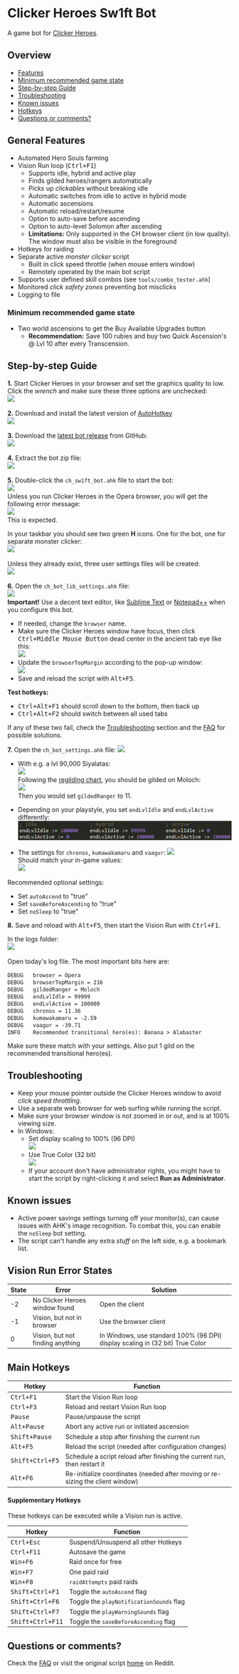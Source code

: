 # Clicker Heroes Sw1ft Bot

A game bot for [Clicker Heroes][Reddit].

## Overview

* [Features](#general-features)
* [Minimum recommended game state](#minimum-recommended-game-state)
* [Step-by-step Guide](#step-by-step-guide)
* [Troubleshooting](#troubleshooting)
* [Known issues](#known-issues)
* [Hotkeys](#main-hotkeys)
* [Questions or comments?](#questions-or-comments)

## General Features

* Automated Hero Souls farming
* Vision Run loop (<kbd>Ctrl+F1</kbd>)
    - Supports idle, hybrid and active play
    - Finds gilded heroes/rangers automatically
    - Picks up *clickables* without breaking idle
    - Automatic switches from idle to active in hybrid mode
    - Automatic ascensions
    - Automatic reload/restart/resume
    - Option to auto-save before ascending
    - Option to auto-level Solomon after ascending
    - **Limitations:** Only supported in the CH browser client (in low quality). The window must also be visible in the foreground
* Hotkeys for raiding
* Separate active _monster clicker_ script
    - Built in click speed throttle (when mouse enters window)
    - Remotely operated by the main bot script
* Supports user defined skill combos (see `tools/combo_tester.ahk`)
* Monitored _click safety zones_ preventing bot misclicks
* Logging to file

### Minimum recommended game state

* Two world ascensions to get the Buy Available Upgrades button
    - **Recommendation:** Save 100 rubies and buy two Quick Ascension's @ Lvl 10 after every Transcension.

## Step-by-step Guide

**1.** Start Clicker Heroes in your browser and set the graphics quality to low. Click the *wrench* and make sure these three options are unchecked:  
![](images/guide/ch_settings.png?raw=true)

**2.** Download and install the latest version of [AutoHotkey][]  
![](images/guide/autohotkey.png?raw=true)

**3.** Download the [latest bot release][] from GitHub:  
![](images/guide/dl_bot.png?raw=true)

**4.** Extract the bot zip file:  
![](images/guide/unzip_bot.png?raw=true)

**5.** Double-click the `ch_sw1ft_bot.ahk` file to start the bot:  
![](images/guide/start_bot.png?raw=true)  
Unless you run Clicker Heroes in the Opera browser, you will get the following error message:  
![](images/guide/error_msg.png?raw=true)  
This is expected.

In your taskbar you should see two green **H** icons. One for the bot, one for separate monster clicker:  
![](images/guide/taskbar.png?raw=true)

Unless they already exist, three user settings files will be created:  
![](images/guide/bot_settings.png?raw=true)

**6.** Open the `ch_bot_lib_settings.ahk` file:  
![](images/guide/lib_settings.png?raw=true)  
**Important!** Use a decent text editor, like [Sublime Text][] or [Notepad++][] when you configure this bot.

* If needed, change the `browser` name.
* Make sure the Clicker Heroes window have focus, then click <kbd>Ctrl+Middle Mouse Button</kbd> dead center in the ancient tab eye like this:  
![](images/guide/ancient_eye_click.png?raw=true)
* Update the `browserTopMargin` according to the pop-up window:  
![](images/guide/browserTopMargin.png?raw=true)
* Save and reload the script with <kbd>Alt+F5</kbd>.

**Test hotkeys:**

* <kbd>Ctrl+Alt+F1</kbd> should scroll down to the bottom, then back up
* <kbd>Ctrl+Alt+F2</kbd> should switch between all used tabs

If any of these two fail, check the [Troubleshooting](#troubleshooting) section and the [FAQ](FAQ.md) for possible solutions.

**7.** Open the `ch_bot_settings.ahk` file:
![](images/guide/gildedRanger.png?raw=true)

* With e.g. a lvl 90,000 Siyalatas:  
![](images/guide/siyalatas.png?raw=true)  
Following the [regilding chart][], you should be gilded on Moloch:  
![](images/guide/gilded.png?raw=true)  
Then you would set `gildedRanger` to 11.

* Depending on your playstyle, you set `endLvlIdle` and `endLvlActive` differently:
![](images/guide/playstyle.png?raw=true)

* The settings for `chronos`, `kumawakamaru` and `vaagur`:
![](images/guide/ancient_settings.png?raw=true)  
Should match your in-game values:  
![](images/guide/kumawakamaru.png?raw=true)

Recommended optional settings:

* Set `autoAscend` to "true"
* Set `saveBeforeAscending` to "true"
* Set `noSleep` to "true"

**8.** Save and reload with <kbd>Alt+F5</kbd>, then start the Vision Run with <kbd>Ctrl+F1</kbd>.

In the logs folder:  
![](images/guide/logs.png?raw=true)

Open today's log file. The most important bits here are:

    DEBUG   browser = Opera
    DEBUG   browserTopMargin = 216
    DEBUG   gildedRanger = Moloch
    DEBUG   endLvlIdle = 99999
    DEBUG   endLvlActive = 100000
    DEBUG   chronos = 11.36
    DEBUG   kumawakamaru = -2.59
    DEBUG   vaagur = -39.71
    INFO    Recommended transitional hero(es): Banana > Alabaster

Make sure these match with your settings. Also put 1 gild on the recommended transitional hero(es).

## Troubleshooting

* Keep your mouse pointer outside the Clicker Heroes window to avoid *click speed throttling*.
* Use a separate web browser for web surfing while running the script.
* Make sure your browser window is not zoomed in or out, and is at 100% viewing size.
* In Windows:
    - Set display scaling to 100% (96 DPI)  
![](images/guide/display_settings.png?raw=true)
    - Use True Color (32 bit)  
![](images/guide/monitor_true_color.png?raw=true)
    - If your account don't have administrator rights, you might have to start the script by right-clicking it and select **Run as Administrator**.

## Known issues

* Active power savings settings turning off your monitor(s), can cause issues with AHK's image recognition. To combat this, you can enable the `noSleep` bot setting.
* The script can't handle any extra _stuff_ on the left side, e.g. a bookmark list.

## Vision Run Error States

| State | Error | Solution |
| ----- | ----- | -------- |
-2 | No Clicker Heroes window found   | Open the client
-1 | Vision, but not in browser       | Use the browser client
 0 | Vision, but not finding anything | In Windows, use standard 100% (96 DPI) display scaling in (32 bit) True Color

## Main Hotkeys

| Hotkey | Function |
| ------ | -------- |
<kbd>Ctrl+F1</kbd>       | Start the Vision Run loop
<kbd>Ctrl+F3</kbd>       | Reload and restart Vision Run loop
<kbd>Pause</kbd>         | Pause/unpause the script
<kbd>Alt+Pause</kbd>     | Abort any active run or initiated ascension
<kbd>Shift+Pause</kbd>   | Schedule a stop after finishing the current run
<kbd>Alt+F5</kbd>        | Reload the script (needed after configuration changes)
<kbd>Shift+Ctrl+F5</kbd> | Schedule a script reload after finishing the current run, then restart it
<kbd>Alt+F6</kbd>        | Re-initialize coordinates (needed after moving or re-sizing the client window)

#### Supplementary Hotkeys

These hotkeys can be executed while a Vision run is active.

| Hotkey | Function |
| ------ | -------- |
<kbd>Ctrl+Esc</kbd> | Suspend/Unsuspend all other Hotkeys
<kbd>Ctrl+F11</kbd> | Autosave the game
<kbd>Win+F6</kbd> | Raid once for free
<kbd>Win+F7</kbd> | One paid raid
<kbd>Win+F8</kbd> | `raidAttempts` paid raids
<kbd>Shift+Ctrl+F1</kbd>  | Toggle the `autoAscend` flag
<kbd>Shift+Ctrl+F6</kbd>  | Toggle the `playNotificationSounds` flag
<kbd>Shift+Ctrl+F7</kbd>  | Toggle the `playWarningSounds` flag
<kbd>Shift+Ctrl+F11</kbd> | Toggle the `saveBeforeAscending` flag

## Questions or comments?

Check the [FAQ](FAQ.md) or visit the original script [home][] on Reddit.

[Reddit]: https://www.reddit.com/r/ClickerHeroes/
[AutoHotkey]: http://ahkscript.org/
[home]: https://www.reddit.com/r/ClickerHeroes/comments/4phxdg/clicker_heroes_sw1ft_bot/?sort=new
[latest bot release]: https://github.com/swiftb/clicker-heroes-sw1ft-bot/releases/latest
[regilding chart]: https://redd.it/3frj62
[Sublime Text]: https://www.sublimetext.com/
[Notepad++]: https://notepad-plus-plus.org/